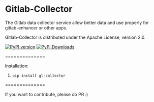Gitlab-Collector
==============

The Gitlab data collector service allow better data and use properly for gitlab-enhancer or other apps.

Gitlab-Collector is distributed under the Apache License, version 2.0.

[![PyPI version](https://img.shields.io/badge/gl--collector%20pypi-0.2.0-brightgreen.svg)](https://pypi.python.org/pypi/gl-collector/0.2.0) [![PyPI Downloads](https://img.shields.io/pypi/dm/gl-collector.svg)](https://pypi.python.org/pypi/gl-collector/0.2.0)

==============

Installation:

1. `pip install gl-collector`

==============

If you want to contribute, please do PR :)

